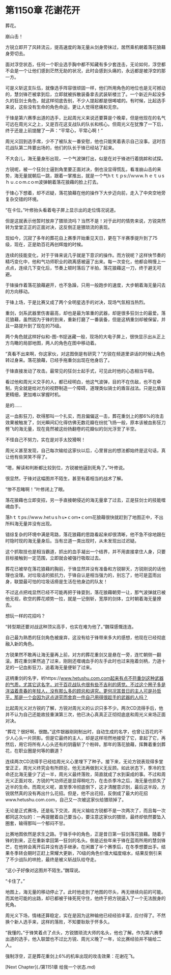 # 第1150章 花谢花开

葬花。

崩山击！

方锐立即开了风转流云，提高速度的海无量从剑身旁抹过，居然乘机朝着落花狼藉身旁切去。

面对浮空状态，任何一个职业选手胸中都不知藏有多少套连击，无论如何，浮空都不会是一个让他们感到茫然无助的状况，此时会感到头痛的，永远都是被浮空的那一方。

可是义斩这支队伍，就像选手阵容很顽固一样，他们所用角色的地位也是无可撼动的，慧剑锋芒被拿到后，立即就被拆散装备拿去武装斩楼兰了。一个新近升起没多久的狂剑士角色，就这样彻底告别，不少人提起都是很唏嘘的。有时候，比起选手来说，这些没有生命的角色命运，更让人觉得悲痛和无奈。

于锋是第六赛季出道的选手，比起周光义来说还要算是个晚辈，但是他现在的名气可远在周光义之上，又是百花这支战队的队长和核心。但周光义在犹豫了一下后，终于还是上前提醒了一声：“平常心，平常心啊！”

周光义回到选手席，少不了被队友一番安慰，他也只能笑着表示自己没事。这时百花战队第二阵要出场的，他们的队长于锋已经站了起来。

不大会儿，海无量身形出现，一个气波弹打出，似是在对于锋进行着挑衅和试探。

方锐呢，被一个狂剑士逼到角里要正面对决，倒也没显得慌乱，看准崩山击的来势，海无量就朝后一跳，跟着一掌推出，就是一个气hｔｔｐs://ｗｗw.ｈｅｔｕsｈｕ.cｏm.cｏm波弹朝着落花狼藉的脸上打去。

于锋心下想着，却不迟疑，落花狼藉在他的操作下大步迈向前，走入了中央空地旁复杂交错的环境。

“在卡位。”叶修抬头看着电子屏上显示出的走位情况说道。

但是这就表示他暂时放弃了猥琐流吗？当然不是！对于此时的情势来说，方锐突然转为堂堂正正的正面对决，这反倒正是猥琐流的表现。

现如今，沉寂了多年的葬花自上赛季开始重见天日，更在下半赛季提升到了75级，现在，正是助百花再创辉煌的时候。

连续的技能变化，对于于锋来说几乎就是下意识的操作。而方锐呢？这样快节奏的精巧变化中，他和气功师职业的疏离感被逼了出来。每一次变化，他都会稍慢上一点点，连续几下变化后，节奏上顿时落后了半拍，落花狼藉这一刀，终于避无可避。

于锋操作着落花狼藉避开，也不急躁，只用一般跑步的速度，大步朝着海无量闪去的方向移动。

于锋上场，于是比赛又成了两个全明星选手的对决，现场气氛相当热烈。

重剑，剑系武器里伤害最高，却也是最为笨重的武器，却是很多狂剑士的最爱。落花狼藉，虽然因为于锋的到来，重新打磨了一番装备，但是这柄重剑却被保留，并且一路提升到了现在的75级。

两个角色就这样好似和-图-书捉迷藏一般，现场的大电子屏上，很快显示出从正上方鸟瞰的局部地图，两人的角色在图中移动着。

“真看不出来啊，你这家伙，对这图倒是有研究？”方锐在频道里讲话的时候让角色转过身来。落花狼藉，已经手拖重剑出现在他身后了。

于锋直接发动了攻击。最常见的狂剑士起手式，可见此时他的心态相当平稳。

看过他和周光义交手的人，都已经明白，他这气波弹，目的不在伤敌，也不在牵制，完全就是给对方的视野制造一个障碍，道理类似骑士的盾盲战法。只是比盾盲更精细，更加难以掌握时机。

是的……

这一血影狂刀，砍得那叫一个扎实，而且偏偏这一击，葬花重剑上的那6%的攻击效果被触发了，剑光瞬间幻化得仿佛无数花瓣在纷扰飞扬一般，原本该被血影狂刀劈飞的海无量，现在竟然被这纷扬翻卷的花瓣似的剑光浮至了半空。

不怪自己不努力，实在是对手太狡猾啊！

周光义甚至发现，自己每次输给这家伙以后，心里冒出的想法都始终是这句话，真让他有些哭笑不得了。

“嗯，解读和判断都比较到位，方锐被他逼到死角了。”叶修说。

很显然，于锋对这幅图并不陌生，甚至有着相当的战术了解。

“惨不忍睹啊！”叶修闭上了眼。

落花狼藉也立即变招，另一手直接朝侵近的海无量拿了过去，正是狂剑士的技能噬魂血手。

落hｔｔps://wwｗ.hetｕsｈu•ｃom•ｃoｍ花狼藉很快就赶到了地图正中，不出所料海无量并没有出现。

错综复杂的环境中满是弯路，落花狼藉的思路看起来却很清晰，他不急不徐地跟在时隐时现的海无量身后。当有岔道一类出现时，从未发现出过迟疑。

这个抓取技也是相当霸道，抓出的血手凝出一个结界，并不用直接拿住人身，只要目标接触到一定范围，立即就会被强行吸取过去。

葬花已被举在落花狼藉的胸前，于锋显然并没有准备和方锐聊天，方锐刚说的话他理也没理。对垃圾话的抵抗力，于锋自认是相当强力的，别忘了，他可是蓝雨出身，联盟最可怕的垃圾话痨是生活在他身边的队友！

不过这点把戏显然已经不可能再把于锋耍到，落花狼藉朝旁一让，那气波弹就已被他无视，砍空的葬花顺势一拉，就是一记倒斩，宽厚的剑体，立时朝着海无量撩去。

想玩一样的花招吗？

“转型期还要对战这种顶尖高手，也实在难为他了。”魏琛感慨连连。

自己最为熟悉的狂剑角色被废弃，这没有给于锋带来多大的感想，他现在已经彻底融入新的角色。

方锐果然不敢再让海无量再上前，对方的葬花重剑又是悬在一旁，连忙朝侧一翻滚。葬花重剑果然追了过来，刚刚还噬魂血手的左手此时也过来拖着剑柄，力道十足的一记血影狂刀，追着海无量便斩了过来。

这柄重剑的名字，听https://www.hetushu.com.com起来有点不符重剑这种武器的气质，尤其它这名字，对于百花战队也很有些不吉利的感觉。不过这个圈子多是洋溢着青春的年轻人，没有那么多的顾忌和讲究。更何况其昔日的主人可是孙哲平，那是一个会因为这点讲究而舍弃一件自己用得很趁手的武器的人吗？

比起周光义对方锐的了解，方锐对周光义的认识只多不少。两次CD流得手后，他并不认为自己还能故技重演第三次，他已决心真真正正彻彻底底和周光义来场正面对决。

“葬花？很好啊，很酷。”这件银器刚刚制出时，自动生成的名字，也曾让百花的不少人心头一片阴影。但是它最终的主人，却是这样坦然地接受了它，拿起了它，再然后，用它将所有人心头还有的阴霾斩了个粉碎。那年的落花狼藉，挥舞着重剑葬花，在职业圈是何等的霸道？

连续两次CD流得手已经给周光义心里埋下了种子。接下来，无论方锐表现得多堂堂正正，周光义终究会有所顾忌，他无法再做到义无反顾。如此状态下，季冷的生命还比海无量少了近一半，周光义最终落败，简直就成了水到渠成的事。不过和周光义正面对攻，方锐的气功师还是显得稍吃力，在击杀季冷之后，海无量也损失了近半的生命。而周光义呢，直至季冷彻底倒下，这才清醒意识到，最后这半段，方锐居然真的没有再出什么花招。但是，他不出花招，反倒成了最大的花招www.hetushu.com.com，自己又一次被这家伙给猥琐掉了。

无论是正式赛场，还是私下交流，周光义输给方锐都不是一次两次了，而且每一次都同这次似的：一再提醒着自己要当心，要注意这家伙的猥琐，最终却依然要坠入圈套，输得那叫一个郁闷不甘。

比赛地图依然是求生之路。于锋手中的角色，正是昔日第一狂剑落花狼藉。随着于锋的到来，正在重新拿回第一狂剑的名头。倒是近些年来于锋在蓝雨所用的慧剑锋芒，在他转会离开后并没有选手继承，在闲置了半个赛季后，在冬季想要出手。结果冬季转会期时正赶上荣耀大更新，70级的角色价值大幅度缩水，结果反倒引来了不少战队的哄抢，最终是被义斩战队给夺走。

“这小子好像对这图并不陌生。”魏琛说。

“卡住了。”

地图上，海无量的移动停止了。此时他走到了地图的尽头，再无继续向前的可能。而其他可能的出路，却已都被于锋死死守住，他终于把方锐逼入了一个无法脱身的死角。

周光义下场，情绪还算稳定，实在是因为这种输他已经经验丰富，应付得了。不然换个新人选手来，这样的落败，不知要耿耿于怀多久。

“我懂的。”于锋笑着点了点头，方锐猥琐流大师的名头，他也了解。作为第六赛季出道的选手，他入联盟也不过比方锐、周光义晚了一年，论比赛经验并不输给二人。

强制浮空，正是葬花重剑上6%的机率出现的攻击效果：花谢花飞。



[Next Chapter](./第1151章 给我一个状态.md)